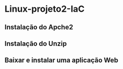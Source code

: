 ﻿# Linux-projeto2-IaC

## Instalação do Apche2
## Instalação do Unzip
## Baixar e instalar uma aplicação Web
